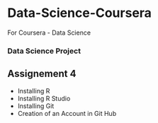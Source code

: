 # Data-Science-Coursera
For Coursera - Data Science
### Data Science Project
## Assignement 4
* Installing R
* Installing R Studio
* Installing Git
* Creation of an Account in Git Hub

